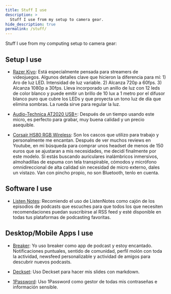 ```yaml
---
title: Stuff I use
description: >
  Stuff I use from my setup to camera gear.
hide_description: true
permalink: /stuff/
---
```


Stuff I use from my computing setup to camera gear:

## Setup I use

* [Razer Kiyo](https://www2.razer.com/es-es/gaming-broadcaster/razer-kiyo): Está especialmente pensada para streamers de videojuegos. Algunos detalles clave que hicieron la diferencia para mí: 1) Aro de luz LED. Intensidad de luz variable. 2) Alcanza 720p a 60fps. 3) Alcanza 1080p a 30fps. Lleva incorporado un anillo de luz con 12 leds de color blanco y puede emitir un brillo de 10 lux a 1 metro por el difusor blanco puro que cubre los LEDs y que proyecta un tono luz de día que elimina sombras. La rueda sirve para regular la luz.

* [Audio-Technica AT2020 USB+](https://www.thomann.de/es/audio_technica_at2020_usb.htm): Después de un tiempo usando este micro, es perfecto para grabar, muy buena calidad y un precio asequible.

* [Corsair HS80 RGB Wireless](https://www.corsair.com/es/es/Categor%C3%ADas/Productos/Auriculares-para-juegos/Auriculares-inal%C3%A1mbricos/HS80-RGB-WIRELESS-Premium-Gaming-Headset-with-Spatial-Audio/p/CA-9011235-EU): Son los cascos que utilizo para trabajo y personalmente me encantan. Después de ver muchos reviews en Youtube, en mi búsqueda para comprar unos headset de menos de 150 euros que se ajustaran a mis necesidades, me decidí finalmente por este modelo. Si estás buscando auriculares inalámbricos inmersivos, almohadillas de espuma con tela transpirable, cómodos y micrófono omnidireccional de alta calidad sin necesidad de micro externo, dales un vistazo. Van con pincho propio, no son Bluetooth, tenlo en cuenta.

## Software I use

* [Listen Notes](https://www.listennotes.com/): Recomiendo el uso de ListenNotes como cajón de los episodios de podcasts que escuches para que todos los que necesiten recomendaciones puedan suscribirse al RSS feed y esté disponible en todas tus plataformas de podcasting favoritas.

## Desktop/Mobile Apps I use

* [Breaker](https://www.breaker.audio/): Yo uso breaker como app de podcast y estoy encantado. Notificaciones puntuales, sentido de comunidad, perfil molón con toda la actividad, newsfeed personalizable y actividad de amigos para descubrir nuevos podcasts.

* [Deckset](https://www.deckset.com/): Uso Deckset para hacer mis slides con markdown.

* [1Password](https://1password.com/): Uso 1Password como gestor de todas mis contraseñas e información sensible.

